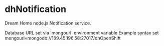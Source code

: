 # dhNotification
Dream Home node.js Notification service.

Database URL set via 'mongourl' environment variable
Example syntax
set mongourl=mongodb://169.45.196.58:27017/dhOpenShift


